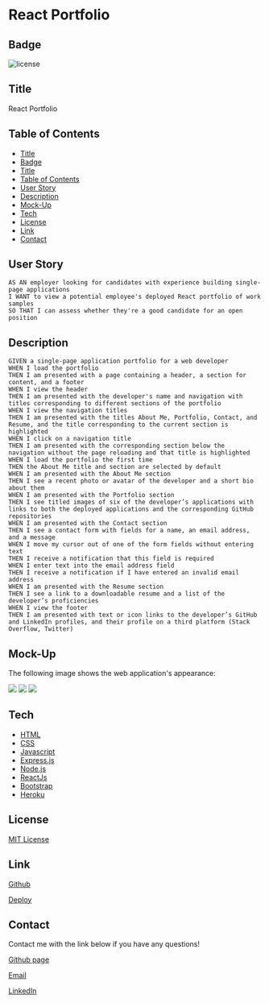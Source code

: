 # React Portfolio

## Badge
![license](https://img.shields.io/badge/license-MIT-brightgreen)

## Title
React Portfolio

## Table of Contents
  - [Title](#title)
  - [Badge](#badge)
  - [Title](#title-1)
  - [Table of Contents](#table-of-contents)
  - [User Story](#user-story)
  - [Description](#description)
  - [Mock-Up](#mock-up)
  - [Tech](#tech)
  - [License](#license)
  - [Link](#link)
  - [Contact](#contact)

## User Story
```
AS AN employer looking for candidates with experience building single-page applications
I WANT to view a potential employee's deployed React portfolio of work samples
SO THAT I can assess whether they're a good candidate for an open position
```

## Description
```
GIVEN a single-page application portfolio for a web developer
WHEN I load the portfolio
THEN I am presented with a page containing a header, a section for content, and a footer
WHEN I view the header
THEN I am presented with the developer's name and navigation with titles corresponding to different sections of the portfolio
WHEN I view the navigation titles
THEN I am presented with the titles About Me, Portfolio, Contact, and Resume, and the title corresponding to the current section is highlighted
WHEN I click on a navigation title
THEN I am presented with the corresponding section below the navigation without the page reloading and that title is highlighted
WHEN I load the portfolio the first time
THEN the About Me title and section are selected by default
WHEN I am presented with the About Me section
THEN I see a recent photo or avatar of the developer and a short bio about them
WHEN I am presented with the Portfolio section
THEN I see titled images of six of the developer’s applications with links to both the deployed applications and the corresponding GitHub repositories
WHEN I am presented with the Contact section
THEN I see a contact form with fields for a name, an email address, and a message
WHEN I move my cursor out of one of the form fields without entering text
THEN I receive a notification that this field is required
WHEN I enter text into the email address field
THEN I receive a notification if I have entered an invalid email address
WHEN I am presented with the Resume section
THEN I see a link to a downloadable resume and a list of the developer’s proficiencies
WHEN I view the footer
THEN I am presented with text or icon links to the developer’s GitHub and LinkedIn profiles, and their profile on a third platform (Stack Overflow, Twitter)
```
## Mock-Up
The following image shows the web application's appearance:

<img src="./src/assets/ReactPortpolio_Main.gif">

<img src="./src/assets/ReactPortpolio_mobileView.gif">

<img src="./src/assets/ReactPortpolio_project.gif">


## Tech
- [HTML](https://developer.mozilla.org/en-US/docs/Web/HTML)
- [CSS](https://developer.mozilla.org/en-US/docs/Web/CSS)
- [Javascript](https://developer.mozilla.org/en-US/docs/Web/javascript)
- [Express.js](https://expressjs.com/)
- [Node.js](https://nodejs.org/en/)
- [ReactJs](https://reactjs.org/)
- [Bootstrap](https://getbootstrap.com/)
- [Heroku](https://dashboard.heroku.com/)

## License
[MIT License](LICENSE)

## Link
[Github](https://github.com/minhkhoinguy/React-Portfolio)

[Deploy](https://mkn-portpolio.herokuapp.com/)

## Contact
Contact me with the link below if you have any questions!

[Github page](https://github.com/minhkhoinguy)

[Email](mailto:minhkhoinguy@gmail.com)

[LinkedIn](https://www.linkedin.com/in/minhkhoi-nguyen-3a8b82237/)
